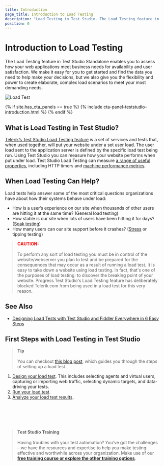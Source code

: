```yaml
---
title: Introduction
page_title: Introduction to Load Testing
description: "Load Testing in Test Studio. The Load Testing feature in Test Studio Standalone enables you to assess how your web applications meet business needs for availability and user satisfaction"
position: 0
---
```

# Introduction to Load Testing

The Load Testing feature in Test Studio Standalone enables you to assess how your web applications meet business needs for availability and user satisfaction. We make it easy for you to get started and find the data you need to help make your decisions, but we also give you the flexibility and power to create elaborate, complex load scenarios to meet your most demanding needs.

![Load Test][1]

{% if site.has_cta_panels == true %}
{% include cta-panel-teststudio-introduction.html %}
{% endif %}

## What is Load Testing in Test Studio?

<a href="http://www.telerik.com/automated-testing-tools/load-testing.aspx" target="_blank">Telerik’s Test Studio Load Testing feature</a> is a set of services and tests that, when used together, will put your website under a set user load. The user load sent to the application server is defined by the specific load test being run. Using Test Studio you can measure how your website performs when put under load. Test Studio Load Testing can measure <a href="/knowledge-base/load-testing-kb/analyze-results" target="_blank">a range of useful properties</a>, including HTTP timers and <a href="/features/testing-types/load-testing/monitor-perf-metrics" target="_blank">machine performance metrics</a>.

## When Load Testing Can Help?

Load tests help answer some of the most critical questions organizations have about how their systems behave under load:

- How is a user’s experience on our site when thousands of other users are hitting it at the same time? (General load testing)
- How stable is our site when lots of users have been hitting it for days? (<a href="/knowledge-base/load-testing-kb/load-strategies#soak-testing" target="_blank">Soak testing</a>)
- How many users can our site support before it crashes? (<a href="/knowledge-base/load-testing-kb/load-strategies#stress-testing" target="_blank">Stress</a> or tipping testing)

> **<font color="red">CAUTION:</font>** 
><br>
><br>
> To perform any sort of load testing you must be in control of the website/webserver you plan to test and be prepared for the consequences that may occur as a result of running a load test. It is easy to take down a website using load testing. In fact, that's one of the purposes of load testing: to discover the breaking point of your website. Progress Test Studio's Load Testing feature has deliberately blocked Telerik.com from being used in a load test for this very reason.

## See Also

* <a href="https://www.telerik.com/blogs/designing-load-tests-test-studio-fiddler-6-easy-steps" target="_blank">Designing Load Tests with Test Studio and Fiddler Everywhere in 6 Easy Steps</a>

## First Steps with Load Testing in Test Studio

> __Tip__
><br>
><br>
> You can checkout  <a href="https://www.telerik.com/blogs/designing-load-tests-test-studio-fiddler-6-easy-steps" target="_blank">this blog post</a>, which guides you through the steps of setting up a load test.

1. <a href="/features/testing-types/load-testing/designing-tests" target="_blank">Design your load test</a>. This includes selecting agents and virtual users, capturing or importing web traffic, selecting dynamic targets, and data-driving your tests.
1. <a href="/features/testing-types/load-testing/running-tests" target="_blank">Run your load test</a>.
1. <a href="/features/testing-types/load-testing/analyzing-results" target="_blank">Analyze your load test results</a>.

<br>
<br>
<br>
<br>

> __Test Studio Training__
><br>
><br>
> Having troubles with your test automation?
> You’ve got the challenges – we have the resources and expertise to help you make testing effective and worthwhile across your organization. Make use of our <a href="https://www.telerik.com/teststudio/training" target="_blank">__free training course or explore the other training options__</a>.

[1]: /img/features/testing-types/load-testing/overview/fig1.png
